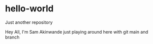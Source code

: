 # hello-world
Just another repository

Hey All, I'm Sam Akinwande just playing around here with git main and branch
